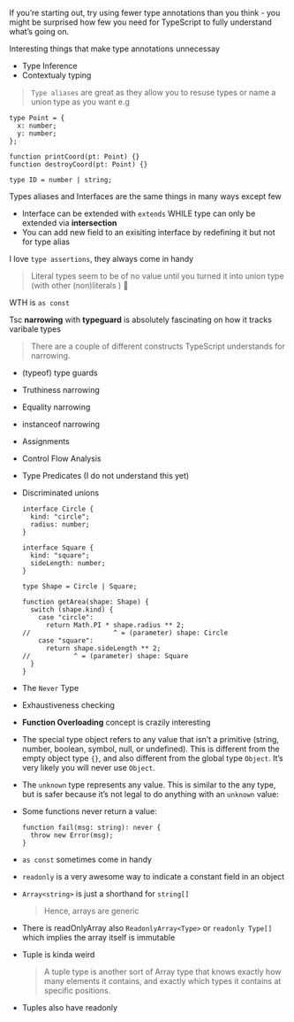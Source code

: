 If you’re starting out, try using fewer type annotations than you think - you might be surprised how few you need for TypeScript to fully understand what’s going on.

Interesting things that make type annotations unnecessay

- Type Inference
- Contextualy typing

> `Type aliases` are great as they allow you to resuse types or name a union type as you want e.g

```
type Point = {
  x: number;
  y: number;
};

function printCoord(pt: Point) {}
function destroyCoord(pt: Point) {}

type ID = number | string;
```

Types aliases and Interfaces are the same things in many ways except few

- Interface can be extended with `extends` WHILE type can only be extended via **intersection**
- You can add new field to an exisiting interface by redefining it but not for type alias

I love `type assertions`, they always come in handy

> Literal types seem to be of no value until you turned it into union type (with other (non)literals ) 🚀

WTH is `as const`

Tsc **narrowing** with **typeguard** is absolutely fascinating on how it tracks varibale types

> There are a couple of different constructs TypeScript understands for narrowing.

- (typeof) type guards
- Truthiness narrowing
- Equality narrowing
- instanceof narrowing
- Assignments
- Control Flow Analysis
- Type Predicates (I do not understand this yet)
- Discriminated unions

  ```
  interface Circle {
    kind: "circle";
    radius: number;
  }

  interface Square {
    kind: "square";
    sideLength: number;
  }

  type Shape = Circle | Square;

  function getArea(shape: Shape) {
    switch (shape.kind) {
      case "circle":
        return Math.PI * shape.radius ** 2;
  //                     ^ = (parameter) shape: Circle
      case "square":
        return shape.sideLength ** 2;
  //           ^ = (parameter) shape: Square
    }
  }
  ```

- The `Never` Type
- Exhaustiveness checking

- **Function Overloading** concept is crazily interesting
- The special type object refers to any value that isn’t a primitive (string, number, boolean, symbol, null, or undefined). This is different from the empty object type `{}`, and also different from the global type `Object`. It’s very likely you will never use `Object`.
- The `unknown` type represents any value. This is similar to the any type, but is safer because it’s not legal to do anything with an `unknown` value:
- Some functions never return a value:

  ```
  function fail(msg: string): never {
    throw new Error(msg);
  }
  ```

- `as const` sometimes come in handy
- `readonly` is a very awesome way to indicate a constant field in an object
- `Array<string>` is just a shorthand for `string[]`

  > Hence, arrays are generic

- There is readOnlyArray also `ReadonlyArray<Type>` or `readonly Type[]` which implies the array itself is immutable

- Tuple is kinda weird

  > A tuple type is another sort of Array type that knows exactly how many elements it contains, and exactly which types it contains at specific positions.

- Tuples also have readonly
